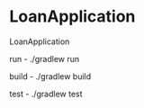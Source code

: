 # LoanApplication
LoanApplication

run - ./gradlew run

build - ./gradlew build

test - ./gradlew test
